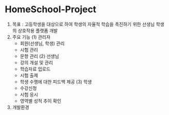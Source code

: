 # HomeSchool-Project

1. 목표 : 고등학생을 대상으로 하여 학생의 자율적 학습을 촉진하기 위한 선생님 학생의 상호작용 플랫폼 개발
2. 주요 기능
   (1) 관리자
     - 회원(선생님, 학생) 관리
     - 시험 관리
     - 문항 관리
   (2) 선생님
     - 강의 개설 및 관리
     - 학습자료 업로드
     - 시험 출제
     - 학생 수행에 대한 피드백 제공
   (3) 학생
     - 수강신청
     - 시험 응시
     - 영역별 성적 추이 확인
3. 개발환경
    
   

